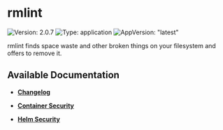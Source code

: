 # rmlint

![Version: 2.0.7](https://img.shields.io/badge/Version-2.0.7-informational?style=flat-square) ![Type: application](https://img.shields.io/badge/Type-application-informational?style=flat-square) ![AppVersion: "latest"](https://img.shields.io/badge/AppVersion-"latest"-informational?style=flat-square)

rmlint finds space waste and other broken things on your filesystem and offers to remove it.

## Available Documentation

- [**Changelog**](CHANGELOG)

- [**Container Security**](container-security)

- [**Helm Security**](helm-security)

